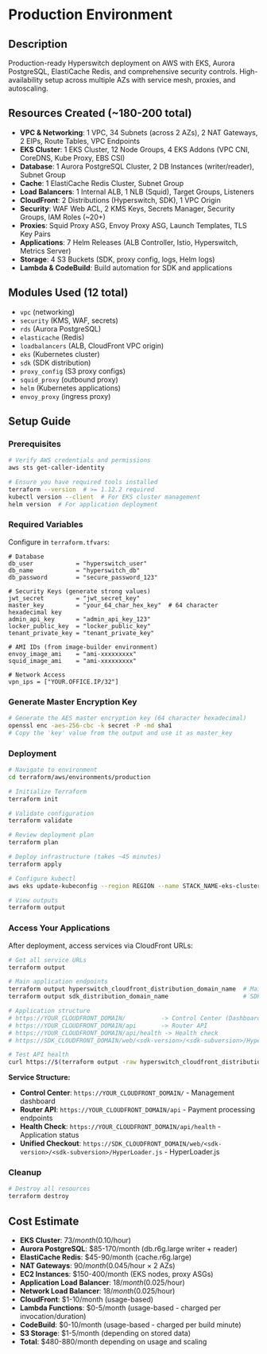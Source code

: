 # Production Environment

## Description
Production-ready Hyperswitch deployment on AWS with EKS, Aurora PostgreSQL, ElastiCache Redis, and comprehensive security controls. High-availability setup across multiple AZs with service mesh, proxies, and autoscaling.

## Resources Created (~180-200 total)
- **VPC & Networking**: 1 VPC, 34 Subnets (across 2 AZs), 2 NAT Gateways, 2 EIPs, Route Tables, VPC Endpoints
- **EKS Cluster**: 1 EKS Cluster, 12 Node Groups, 4 EKS Addons (VPC CNI, CoreDNS, Kube Proxy, EBS CSI)
- **Database**: 1 Aurora PostgreSQL Cluster, 2 DB Instances (writer/reader), Subnet Group
- **Cache**: 1 ElastiCache Redis Cluster, Subnet Group
- **Load Balancers**: 1 Internal ALB, 1 NLB (Squid), Target Groups, Listeners
- **CloudFront**: 2 Distributions (Hyperswitch, SDK), 1 VPC Origin
- **Security**: WAF Web ACL, 2 KMS Keys, Secrets Manager, Security Groups, IAM Roles (~20+)
- **Proxies**: Squid Proxy ASG, Envoy Proxy ASG, Launch Templates, TLS Key Pairs
- **Applications**: 7 Helm Releases (ALB Controller, Istio, Hyperswitch, Metrics Server)
- **Storage**: 4 S3 Buckets (SDK, proxy config, logs, Helm logs)
- **Lambda & CodeBuild**: Build automation for SDK and applications

## Modules Used (12 total)
- `vpc` (networking)
- `security` (KMS, WAF, secrets)
- `rds` (Aurora PostgreSQL)
- `elasticache` (Redis)
- `loadbalancers` (ALB, CloudFront VPC origin)
- `eks` (Kubernetes cluster)
- `sdk` (SDK distribution)
- `proxy_config` (S3 proxy configs)
- `squid_proxy` (outbound proxy)
- `helm` (Kubernetes applications)
- `envoy_proxy` (ingress proxy)

## Setup Guide

### Prerequisites
```bash
# Verify AWS credentials and permissions
aws sts get-caller-identity

# Ensure you have required tools installed
terraform --version  # >= 1.12.2 required
kubectl version --client  # For EKS cluster management
helm version  # For application deployment
```

### Required Variables
Configure in `terraform.tfvars`:
```hcl
# Database
db_user            = "hyperswitch_user"
db_name            = "hyperswitch_db"
db_password        = "secure_password_123"

# Security Keys (generate strong values)
jwt_secret         = "jwt_secret_key"
master_key         = "your_64_char_hex_key"  # 64 character hexadecimal key
admin_api_key      = "admin_api_key_123"
locker_public_key  = "locker_public_key"
tenant_private_key = "tenant_private_key"

# AMI IDs (from image-builder environment)
envoy_image_ami    = "ami-xxxxxxxxx"
squid_image_ami    = "ami-xxxxxxxxx"

# Network Access
vpn_ips = ["YOUR.OFFICE.IP/32"]
```

### Generate Master Encryption Key
```bash
# Generate the AES master encryption key (64 character hexadecimal)
openssl enc -aes-256-cbc -k secret -P -md sha1
# Copy the 'key' value from the output and use it as master_key
```

### Deployment
```bash
# Navigate to environment
cd terraform/aws/environments/production

# Initialize Terraform
terraform init

# Validate configuration
terraform validate

# Review deployment plan
terraform plan

# Deploy infrastructure (takes ~45 minutes)
terraform apply

# Configure kubectl
aws eks update-kubeconfig --region REGION --name STACK_NAME-eks-cluster

# View outputs
terraform output
```

### Access Your Applications
After deployment, access services via CloudFront URLs:

```bash
# Get all service URLs
terraform output

# Main application endpoints
terraform output hyperswitch_cloudfront_distribution_domain_name  # Main CloudFront domain
terraform output sdk_distribution_domain_name                     # SDK CloudFront domain

# Application structure
# https://YOUR_CLOUDFRONT_DOMAIN/          -> Control Center (Dashboard)
# https://YOUR_CLOUDFRONT_DOMAIN/api       -> Router API
# https://YOUR_CLOUDFRONT_DOMAIN/api/health -> Health check
# https://SDK_CLOUDFRONT_DOMAIN/web/<sdk-version>/<sdk-subversion>/HyperLoader.js -> Unified Checkout

# Test API health
curl https://$(terraform output -raw hyperswitch_cloudfront_distribution_domain_name)/api/health
```

**Service Structure:**
- **Control Center**: `https://YOUR_CLOUDFRONT_DOMAIN/` - Management dashboard
- **Router API**: `https://YOUR_CLOUDFRONT_DOMAIN/api` - Payment processing endpoints
- **Health Check**: `https://YOUR_CLOUDFRONT_DOMAIN/api/health` - Application status
- **Unified Checkout**: `https://SDK_CLOUDFRONT_DOMAIN/web/<sdk-version>/<sdk-subversion>/HyperLoader.js` - HyperLoader.js

### Cleanup
```bash
# Destroy all resources
terraform destroy
```

## Cost Estimate
- **EKS Cluster**: $73/month ($0.10/hour)
- **Aurora PostgreSQL**: $85-170/month (db.r6g.large writer + reader)
- **ElastiCache Redis**: $45-90/month (cache.r6g.large)
- **NAT Gateways**: $90/month ($0.045/hour × 2 AZs)
- **EC2 Instances**: $150-400/month (EKS nodes, proxy ASGs)
- **Application Load Balancer**: $18/month ($0.025/hour)
- **Network Load Balancer**: $18/month ($0.025/hour)
- **CloudFront**: $1-10/month (usage-based)
- **Lambda Functions**: $0-5/month (usage-based - charged per invocation/duration)
- **CodeBuild**: $0-10/month (usage-based - charged per build minute)
- **S3 Storage**: $1-5/month (depending on stored data)
- **Total**: $480-880/month depending on usage and scaling
